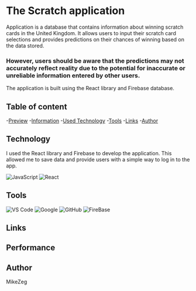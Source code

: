 # The Scratch application 

Application is a database that contains information about winning scratch cards in the United Kingdom. It allows users to input their scratch card selections and provides predictions on their chances of winning based on the data stored. 

### However, users should be aware that the predictions may not accurately reflect reality due to the potential for inaccurate or unreliable information entered by other users. 

The application is built using the React library and Firebase database.

## Table of content
-[Preview](#overview)
    -[Information](#the-scratch-application)
    -[Used Technology](Technology)
    -[Tools](#tools)
    -[Links](#Links)
-[Author](#author)




## Technology

I used the React library and Firebase to develop the application. This allowed me to save data and provide users with a simple way to log in to the app.


![JavaScript](https://img.shields.io/badge/JavaScript%20-%23F7DF1E.svg?style=for-the-badge&logo=javascript&logoColor=black)
![React](https://img.shields.io/badge/react-%2320232a.svg?style=for-the-badge&logo=react&logoColor=%2361DAFB)

## Tools
![VS Code](https://img.shields.io/badge/VS%20Code-0078d7.svg?style=for-the-badge&logo=visual-studio-code&logoColor=white) ![Google](https://img.shields.io/badge/google-DA4437?style=for-the-badge&logo=google&logoColor=white) ![GitHub](https://img.shields.io/badge/github-%23121011.svg?style=for-the-badge&logo=github&logoColor=white) ![FireBase](https://img.shields.io/badge/firebase-ffca28?style=for-the-badge&logo=firebase&logoColor=black)


## Links

## Performance

## Author 
MikeZeg